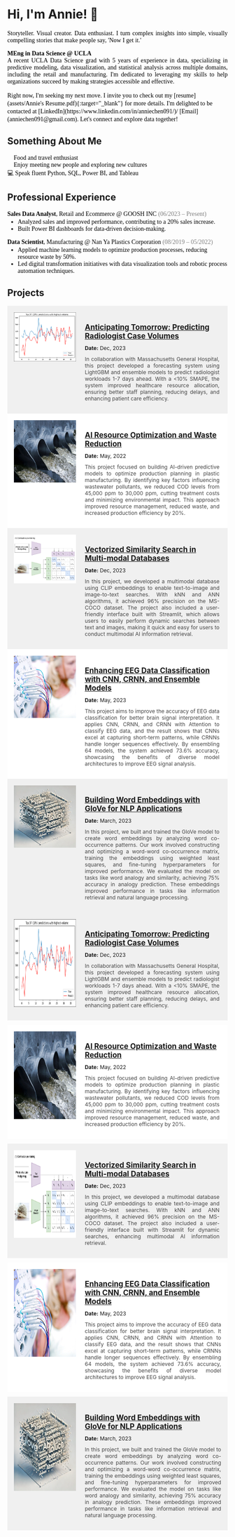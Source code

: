 # Hi, I'm Annie! 👋  
<p style="font-family: Calibri; font-size: 12 px; color: black; text-align: justify;">
Storyteller. Visual creator. Data enthusiast. I turn complex insights into simple, visually compelling stories that make people say, 'Now I get it.'</p>

<p style="font-family: Calibri; font-size: 12 px; color: black; text-align: justify;">   
<strong>MEng in Data Science @ UCLA</strong><br> A recent UCLA Data Science grad with 5 years of experience in data, specializing in predictive modeling, data visualization, and statistical analysis across multiple domains, including the retail and manufacturing. I'm dedicated to leveraging my skills to help organizations succeed by making strategies accessible and effective. <br>
</p>

<span style="font-family: Calibri; color: black; text-align: justify;">
Right now, I'm seeking my next move. I invite you to check out my [resume](assets/Annie's Resume.pdf){:target="_blank"} for more details. I'm delighted to be contacted at [LinkedIn](https://www.linkedin.com/in/anniechen091/)/ [Email](anniechen091@gmail.com). Let's connect and explore data together!  <br>
</span>

   
  
## Something About Me

<p style="font-family: Calibri; font-size: 12 px; color: black;">
🍰 Food and travel enthusiast <br>
🤝 Enjoy meeting new people and exploring new cultures  <br>
💻 Speak fluent Python, SQL, Power BI, and Tableau 
</p>

  
  
## Professional Experience

<p style="font-family: Calibri; font-size: 12 px; color: black;margin-bottom: 2px;">
<strong>Sales Data Analyst</strong>, Retail and Ecommerce @ GOOSH INC <span style="color: grey;">(06/2023 – Present)</span>
  <ul style="font-family: Calibri; font-size: 12 px; color: black; margin-top: 2px;">
    <li>Analyzed sales and improved performance, contributing to a 20% sales increase.</li>
    <li>Built Power BI dashboards for data-driven decision-making.</li>
  </ul>
</p>
<p style="font-family: Calibri; font-size: 12 px; color: black; margin-bottom: 2px;">  
<strong>Data Scientist</strong>, Manufacturing @ Nan Ya Plastics Corporation <span style="color: grey;">(08/2019 – 05/2022)</span> 
  <ul style="font-family: Calibri; font-size: 12 px; color: black; margin-top: 2px;">
    <li>Applied machine learning models to optimize production processes, reducing resource waste by 50%. </li>
    <li>Led digital transformation initiatives with data visualization tools and robotic process automation techniques.</li>
  </ul>
</p>
  


## Projects


<div style="overflow: hidden; background-color: #f0f0f0; padding: 15px;">

<div style="float: left; width: 30%; margin-right: 20px; height:auto; max-height:200px; display: flex; align-items: center; justify-content: center;">
<img src="assets/img/Anticipating Tomorrow cover.png" alt="Anticipating Tomorrow" style="width: 100%; height: auto;">
</div>

<div style="float: left; width: 65%;">
<h3 style="font-size: 17px; margin-bottom: 10px;">
    <a href="assets/Anticipating%20Tomorrow%20Predicting%20Radiologist%20Case%20Volumes.pdf" target="_blank">
        Anticipating Tomorrow: Predicting Radiologist Case Volumes
    </a>
</h3>
<p style="font-size: 12px; margin: 10px 0;"><strong>Date:</strong> Dec, 2023</p>
<p style="color: #444444; font-size: 12px; margin-top: 5px; text-align: justify;">In collaboration with Massachusetts General Hospital, this project developed a forecasting system using LightGBM and ensemble models to predict radiologist workloads 1-7 days ahead. With a <10% SMAPE, the system improved healthcare resource allocation, ensuring better staff planning, reducing delays, and enhancing patient care efficiency.</p>
</div>

<div style="clear: both;"></div>
</div>


<div style="overflow: hidden; background-color: #ffffff; padding: 15px;">

<div style="float: left; width: 30%; margin-right: 20px; height:auto; max-height:200px; ">
<img src="assets/img/Resource Optimization and Waste Reduction-cover.jpg" alt="Waste Reduction" style="width: 100%; height: auto;">
</div>

<div style="float: left; width: 65%;">
<h3 style="font-size: 17px; margin-bottom: 10px;">
    <a href="https://anniechen091.wixsite.com/anniechen/cod-reduction" target="_blank">
    AI Resource Optimization and Waste Reduction
   </a>
</h3>
<p style="font-size: 12px; margin: 10px 0;"><strong>Date:</strong> May, 2022</p>
<p style="color: #444444; font-size: 12px; margin-top: 5px; text-align: justify;">This project focused on building AI-driven predictive models to optimize production planning in plastic manufacturing. By identifying key factors influencing wastewater pollutants, we reduced COD levels from 45,000 ppm to 30,000 ppm, cutting treatment costs and minimizing environmental impact. This approach improved resource management, reduced waste, and increased production efficiency by 20%.</p>
</div>

<div style="clear: both;"></div>
</div>


<div style="overflow: hidden; background-color: #f0f0f0; padding: 15px;">

<div style="float: left; width: 30%; margin-right: 20px; height:auto; max-height:200px; ">
<img src="assets/img/CLIP-Architecture-Explained-OpenAI-Training.webp" style="width: 100%; height: auto;">
</div>

<div style="float: left; width: 65%;">
<h3 style="font-size: 17px; margin-bottom: 10px;">
    <a href="assets/Vectorized Similarity Search in Multi-modal Databases.pdf" target="_blank">
        Vectorized Similarity Search in Multi-modal Databases
    </a>
</h3>
<p style="font-size: 12px; margin: 10px 0;"><strong>Date:</strong> Dec, 2023</p>
<p style="color: #444444; font-size: 12px; margin-top: 5px; text-align: justify;">In this project, we developed a multimodal database using CLIP embeddings to enable text-to-image and image-to-text searches. With kNN and ANN algorithms, it achieved 96% precision on the MS-COCO dataset. The project also included a user-friendly interface built with Streamlit, which allows users to easily perform dynamic searches between text and images, making it quick and easy for users to conduct multimodal AI information retrieval.</p>
</div>

<div style="clear: both;"></div>
</div>

<div style="overflow: hidden; background-color: #ffffff; padding: 15px;">

<div style="float: left; width: 30%; margin-right: 20px; height:auto; max-height:200px; ">
<img src="assets/img/Enhancing EEG Data Classification cover.png" alt="Enhancing EEG Data Classification" style="width: 100%; height: auto;">
</div>

<div style="float: left; width: 65%;">
<h3 style="font-size: 17px; margin-bottom: 10px;">
    <a href="assets/Enhancing EEG Data Classification with CNN, CRNN, and Ensemble Models.pdf" target="_blank">
        Enhancing EEG Data Classification with CNN, CRNN, and Ensemble Models
    </a>
</h3>
<p style="font-size: 12px; margin: 10px 0;"><strong>Date:</strong> May, 2023</p>
<p style="color: #444444; font-size: 12px; margin-top: 5px; text-align: justify;">This project aims to improve the accuracy of EEG data classification for better brain signal interpretation. It applies CNN, CRNN, and CRNN with Attention to classify EEG data, and the result shows that CNNs excel at capturing short-term patterns, while CRNNs handle longer sequences effectively. By ensembling 64 models, the system achieved 73.6% accuracy, showcasing the benefits of diverse model architectures to improve EEG signal analysis.</p>
</div>

<div style="clear: both;"></div>
</div>

<div style="overflow: hidden; background-color: #f0f0f0; padding: 15px;">

<div style="float: left; width: 30%; margin-right: 20px; height:auto; max-height:200px; ">
<img src="assets/img/Building Word Embeddings with GloVe cover.webp" style="width: 100%; height: auto;">
</div>

<div style="float: left; width: 65%;">
<h3 style="font-size: 17px; margin-bottom: 10px;">
    <a href="assets/GloVe_Global Vectors for Word Representation.pdf" target="_blank">
        Building Word Embeddings with GloVe for NLP Applications
    </a>
</h3>
<p style="font-size: 12px; margin: 10px 0;"><strong>Date:</strong> March, 2023</p>
<p style="color: #444444; font-size: 12px; margin-top: 5px; text-align: justify;">In this project, we built and trained the GloVe model to create word embeddings by analyzing word co-occurrence patterns. Our work involved constructing and optimizing a word-word co-occurrence matrix, training the embeddings using weighted least squares, and fine-tuning hyperparameters for improved performance. We evaluated the model on tasks like word analogy and similarity, achieving 75% accuracy in analogy prediction. These embeddings improved performance in tasks like information retrieval and natural language processing.</p>
</div>

<div style="clear: both;"></div>
</div>




<div style="display: flex; flex-wrap: wrap; background-color: #f0f0f0; padding: 15px; margin-bottom: 10px;">
    <div style="flex: 1 1 30%; max-width: 30%; margin-right: 20px; display: flex; height:auto; max-height:200px;">
        <img src="assets/img/Anticipating Tomorrow cover.png" alt="Anticipating Tomorrow" style="width: 100%; height: auto; max-height: 200px;">
    </div>
    <div style="flex: 1 1 65%; max-width: 65%;">
        <h3 style="font-size: 17px; margin-bottom: 10px;">
            <a href="assets/Anticipating%20Tomorrow%20Predicting%20Radiologist%20Case%20Volumes.pdf" target="_blank">
                Anticipating Tomorrow: Predicting Radiologist Case Volumes
            </a>
        </h3>
        <p style="font-size: 12px; margin: 10px 0;"><strong>Date:</strong> Dec, 2023</p>
        <p style="font-size: 12px; margin-top: 5px; color: #444444; text-align: justify;">
            In collaboration with Massachusetts General Hospital, this project developed a forecasting system using LightGBM and ensemble models to predict radiologist workloads 1-7 days ahead. With a <10% SMAPE, the system improved healthcare resource allocation, ensuring better staff planning, reducing delays, and enhancing patient care efficiency.
        </p>
    </div>
</div>

<div style="display: flex; flex-wrap: wrap; background-color: #ffffff; padding: 15px; margin-bottom: 10px;">
    <div style="flex: 1 1 30%; max-width: 30%; margin-right: 20px; display: flex; height:auto; max-height:200px;">
        <img src="assets/img/Resource Optimization and Waste Reduction-cover.jpg" alt="Waste Reduction" style="width: 100%; height: auto; max-height: 200px;">
    </div>
    <div style="flex: 1 1 65%; max-width: 65%;">
        <h3 style="font-size: 17px; margin-bottom: 10px;">
            <a href="https://anniechen091.wixsite.com/anniechen/cod-reduction" target="_blank">
                AI Resource Optimization and Waste Reduction
            </a>
        </h3>
        <p style="font-size: 12px; margin: 10px 0;"><strong>Date:</strong> May, 2022</p>
        <p style="font-size: 12px; margin-top: 5px; color: #444444; text-align: justify;">
            This project focused on building AI-driven predictive models to optimize production planning in plastic manufacturing. By identifying key factors influencing wastewater pollutants, we reduced COD levels from 45,000 ppm to 30,000 ppm, cutting treatment costs and minimizing environmental impact. This approach improved resource management, reduced waste, and increased production efficiency by 20%.
        </p>
    </div>
</div>

<div style="display: flex; flex-wrap: wrap; background-color: #f0f0f0; padding: 15px; margin-bottom: 10px;">
    <div style="flex: 1 1 30%; max-width: 30%; margin-right: 20px; display: flex; height:auto; max-height:200px;">
        <img src="assets/img/CLIP-Architecture-Explained-OpenAI-Training.webp" alt="Multimodal Databases" style="width: 100%; height: auto; max-height: 200px;">
    </div>
    <div style="flex: 1 1 65%; max-width: 65%;">
        <h3 style="font-size: 17px; margin-bottom: 10px;">
            <a href="assets/Vectorized Similarity Search in Multi-modal Databases.pdf" target="_blank">
                Vectorized Similarity Search in Multi-modal Databases
            </a>
        </h3>
        <p style="font-size: 12px; margin: 10px 0;"><strong>Date:</strong> Dec, 2023</p>
        <p style="font-size: 12px; margin-top: 5px; color: #444444; text-align: justify;">
            In this project, we developed a multimodal database using CLIP embeddings to enable text-to-image and image-to-text searches. With kNN and ANN algorithms, it achieved 96% precision on the MS-COCO dataset. The project also included a user-friendly interface built with Streamlit for dynamic searches, enhancing multimodal AI information retrieval.
        </p>
    </div>
</div>

<div style="display: flex; flex-wrap: wrap; background-color: #ffffff; padding: 15px; margin-bottom: 10px;">
    <div style="flex: 1 1 30%; max-width: 30%; margin-right: 20px; display: flex; height:auto; max-height:200px;">
        <img src="assets/img/Enhancing EEG Data Classification cover.png" alt="EEG Data Classification" style="width: 100%; height: auto; max-height: 200px;">
    </div>
    <div style="flex: 1 1 65%;">
        <h3 style="font-size: 17px; margin-bottom: 10px;">
            <a href="assets/Enhancing EEG Data Classification with CNN, CRNN, and Ensemble Models.pdf" target="_blank">
                Enhancing EEG Data Classification with CNN, CRNN, and Ensemble Models
            </a>
        </h3>
        <p style="font-size: 12px; margin: 10px 0;"><strong>Date:</strong> May, 2023</p>
        <p style="font-size: 12px; margin-top: 5px; color: #444444; text-align: justify;">
            This project aims to improve the accuracy of EEG data classification for better brain signal interpretation. It applies CNN, CRNN, and CRNN with Attention to classify EEG data, and the result shows that CNNs excel at capturing short-term patterns, while CRNNs handle longer sequences effectively. By ensembling 64 models, the system achieved 73.6% accuracy, showcasing the benefits of diverse model architectures to improve EEG signal analysis.
        </p>
    </div>
</div>

<div style="display: flex; flex-wrap: wrap; background-color: #f0f0f0; padding: 15px; margin-bottom: 10px;">
    <div style="flex: 1 1 30%; max-width: 30%; margin-right: 20px; display: flex; height:auto; max-height:200px;">
        <img src="assets/img/Building Word Embeddings with GloVe cover.webp" alt="GloVe Word Embeddings" style="width: 100%; height: auto; max-height: 200px;">
    </div>
    <div style="flex: 1 1 65%;">
        <h3 style="font-size: 17px; margin-bottom: 10px;">
            <a href="assets/GloVe_Global Vectors for Word Representation.pdf" target="_blank">
                Building Word Embeddings with GloVe for NLP Applications
            </a>
        </h3>
        <p style="font-size: 12px; margin: 10px 0;"><strong>Date:</strong> March, 2023</p>
        <p style="font-size: 12px; margin-top: 5px; color: #444444; text-align: justify;">
            In this project, we built and trained the GloVe model to create word embeddings by analyzing word co-occurrence patterns. Our work involved constructing and optimizing a word-word co-occurrence matrix, training the embeddings using weighted least squares, and fine-tuning hyperparameters for improved performance. We evaluated the model on tasks like word analogy and similarity, achieving 75% accuracy in analogy prediction. These embeddings improved performance in tasks like information retrieval and natural language processing.
        </p>
    </div>
</div>
